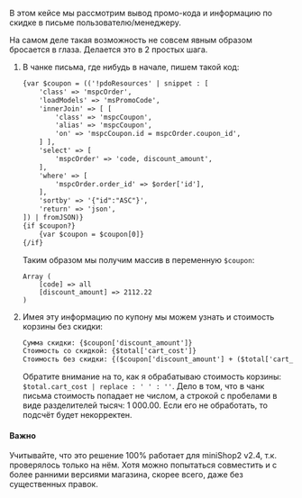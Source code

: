 В этом кейсе мы рассмотрим вывод промо-кода и информацию по скидке в письме пользователю/менеджеру.

На самом деле такая возможность не совсем явным образом бросается в глаза. Делается это в 2 простых шага.

1. В чанке письма, где нибудь в начале, пишем такой код:
   ```html
   {var $coupon = (('!pdoResources' | snippet : [
       'class' => 'mspcOrder',
       'loadModels' => 'msPromoCode',
       'innerJoin' => [ [
           'class' => 'mspcCoupon',
           'alias' => 'mspcCoupon',
           'on' => 'mspcCoupon.id = mspcOrder.coupon_id',
       ] ],
       'select' => [
           'mspcOrder' => 'code, discount_amount',
       ],
       'where' => [
           'mspcOrder.order_id' => $order['id'],
       ],
       'sortby' => '{"id":"ASC"}',
       'return' => 'json',
   ]) | fromJSON)}
   {if $coupon?}
       {var $coupon = $coupon[0]}
   {/if}
   ```
   
   Таким образом мы получим массив в переменную `$coupon`:
   ```text
   Array (
       [code] => all
       [discount_amount] => 2112.22
   )
   ```

2. Имея эту информацию по купону мы можем узнать и стоимость корзины без скидки:
   ```html
   Сумма скидки: {$coupon['discount_amount']}
   Стоимость со скидкой: {$total['cart_cost']}
   Стоимость без скидки: {($coupon['discount_amount'] + ($total['cart_cost'] | replace : ' ' : ''))}
   ```
   
   Обратите внимание на то, как я обрабатываю стоимость корзины: `$total.cart_cost | replace : ' ' : ''`. Дело в том, что в чанк письма стоимость попадает не числом, а строкой с пробелами в виде разделителей тысяч: 1 000.00. Если его не обработать, то подсчёт будет некорректен.

#### Важно
Учитывайте, что это решение 100% работает для miniShop2 v2.4, т.к. проверялось только на нём. Хотя можно попытаться совместить и с более ранними версиями магазина, скорее всего, даже без существенных правок.
